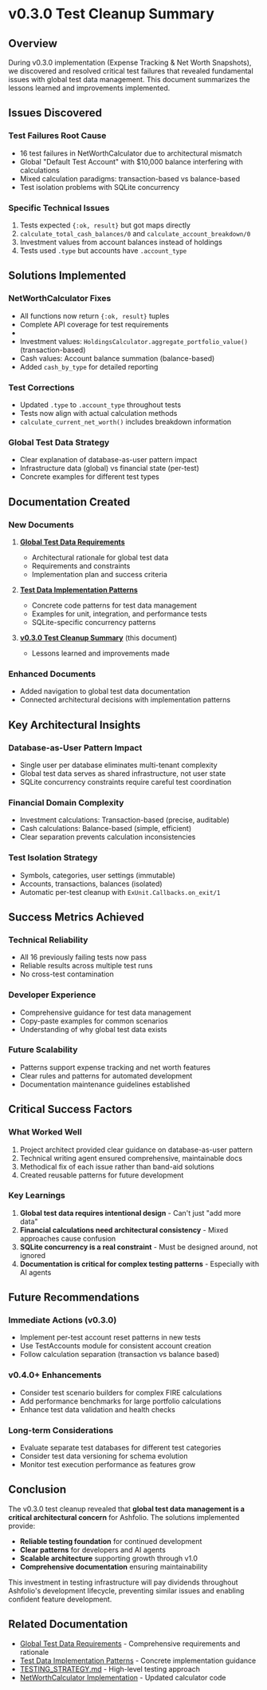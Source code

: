# v0.3.0 Test Cleanup Summary

## Overview

During v0.3.0 implementation (Expense Tracking & Net Worth Snapshots), we discovered and resolved critical test failures that revealed fundamental issues with global test data management. This document summarizes the lessons learned and improvements implemented.

## Issues Discovered

### **Test Failures Root Cause**

- 16 test failures in NetWorthCalculator due to architectural mismatch
- Global "Default Test Account" with $10,000 balance interfering with calculations
- Mixed calculation paradigms: transaction-based vs balance-based
- Test isolation problems with SQLite concurrency

### **Specific Technical Issues**

1.  Tests expected `{:ok, result}` but got maps directly
2.  `calculate_total_cash_balances/0` and `calculate_account_breakdown/0`
3.  Investment values from account balances instead of holdings
4.  Tests used `.type` but accounts have `.account_type`

## Solutions Implemented

### **NetWorthCalculator Fixes**

- All functions now return `{:ok, result}` tuples
- Complete API coverage for test requirements
-
- Investment values: `HoldingsCalculator.aggregate_portfolio_value()` (transaction-based)
- Cash values: Account balance summation (balance-based)
- Added `cash_by_type` for detailed reporting

### **Test Corrections**

- Updated `.type` to `.account_type` throughout tests
- Tests now align with actual calculation methods
- `calculate_current_net_worth()` includes breakdown information

### **Global Test Data Strategy**

- Clear explanation of database-as-user pattern impact
- Infrastructure data (global) vs financial state (per-test)
- Concrete examples for different test types

## Documentation Created

### **New Documents**

1. **[Global Test Data Requirements](./global-test-data-requirements.md)**

   - Architectural rationale for global test data
   - Requirements and constraints
   - Implementation plan and success criteria

2. **[Test Data Implementation Patterns](./test-data-implementation-patterns.md)**

   - Concrete code patterns for test data management
   - Examples for unit, integration, and performance tests
   - SQLite-specific concurrency patterns

3. **[v0.3.0 Test Cleanup Summary](./v0.3.0-test-cleanup-summary.md)** (this document)
   - Lessons learned and improvements made

### **Enhanced Documents**

- Added navigation to global test data documentation
- Connected architectural decisions with implementation patterns

## Key Architectural Insights

### **Database-as-User Pattern Impact**

- Single user per database eliminates multi-tenant complexity
- Global test data serves as shared infrastructure, not user state
- SQLite concurrency constraints require careful test coordination

### **Financial Domain Complexity**

- Investment calculations: Transaction-based (precise, auditable)
- Cash calculations: Balance-based (simple, efficient)
- Clear separation prevents calculation inconsistencies

### **Test Isolation Strategy**

- Symbols, categories, user settings (immutable)
- Accounts, transactions, balances (isolated)
- Automatic per-test cleanup with `ExUnit.Callbacks.on_exit/1`

## Success Metrics Achieved

### **Technical Reliability**

- All 16 previously failing tests now pass
- Reliable results across multiple test runs
- No cross-test contamination

### **Developer Experience**

- Comprehensive guidance for test data management
- Copy-paste examples for common scenarios
- Understanding of why global test data exists

### **Future Scalability**

- Patterns support expense tracking and net worth features
- Clear rules and patterns for automated development
- Documentation maintenance guidelines established

## Critical Success Factors

### **What Worked Well**

1.  Project architect provided clear guidance on database-as-user pattern
2.  Technical writing agent ensured comprehensive, maintainable docs
3.  Methodical fix of each issue rather than band-aid solutions
4.  Created reusable patterns for future development

### **Key Learnings**

1. **Global test data requires intentional design** - Can't just "add more data"
2. **Financial calculations need architectural consistency** - Mixed approaches cause confusion
3. **SQLite concurrency is a real constraint** - Must be designed around, not ignored
4. **Documentation is critical for complex testing patterns** - Especially with AI agents

## Future Recommendations

### **Immediate Actions** (v0.3.0)

- Implement per-test account reset patterns in new tests
- Use TestAccounts module for consistent account creation
- Follow calculation separation (transaction vs balance based)

### **v0.4.0+ Enhancements**

- Consider test scenario builders for complex FIRE calculations
- Add performance benchmarks for large portfolio calculations
- Enhance test data validation and health checks

### **Long-term Considerations**

- Evaluate separate test databases for different test categories
- Consider test data versioning for schema evolution
- Monitor test execution performance as features grow

## Conclusion

The v0.3.0 test cleanup revealed that **global test data management is a critical architectural concern** for Ashfolio. The solutions implemented provide:

- **Reliable testing foundation** for continued development
- **Clear patterns** for developers and AI agents
- **Scalable architecture** supporting growth through v1.0
- **Comprehensive documentation** ensuring maintainability

This investment in testing infrastructure will pay dividends throughout Ashfolio's development lifecycle, preventing similar issues and enabling confident feature development.

## Related Documentation

- [Global Test Data Requirements](./global-test-data-requirements.md) - Comprehensive requirements and rationale
- [Test Data Implementation Patterns](./test-data-implementation-patterns.md) - Concrete implementation guidance
- [TESTING_STRATEGY.md](../TESTING_STRATEGY.md) - High-level testing approach
- [NetWorthCalculator Implementation](../../lib/ashfolio/financial_management/net_worth_calculator.ex) - Updated calculator code
